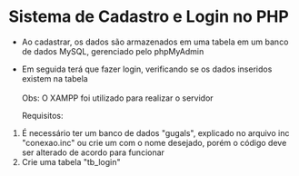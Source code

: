 # Sistema de Cadastro e Login no PHP
- Ao cadastrar, os dados são armazenados em uma tabela em um banco de dados MySQL, gerenciado pelo phpMyAdmin
- Em seguida terá que fazer login, verificando se os dados inseridos existem na tabela<br/><br/>
  Obs: O XAMPP foi utilizado para realizar o servidor 
  
  Requisitos:
 1. É necessário ter um banco de dados "gugals", explicado no arquivo inc "conexao.inc" ou crie um com o nome desejado, porém o código deve ser alterado de acordo para funcionar
 2. Crie uma tabela "tb_login"
